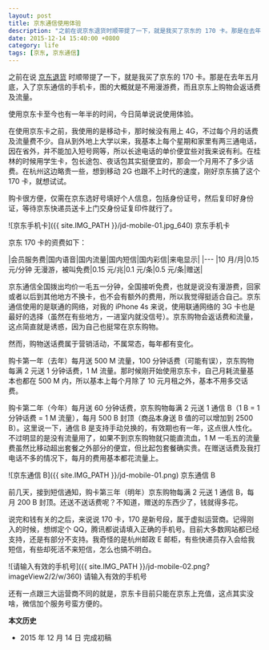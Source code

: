 ```yaml
---
layout: post
title: 京东通信使用体验
description: "之前在说京东退货时顺带提了一下，就是我买了京东的 170 卡。那是在去年五月底，入了京东通信的手机卡，图的大概就是不用漫游费，而且京东上购物会返话费及流量。"
date: 2015-12-14 15:40:00 +0800
category: life
tags: [京东, 京东通信]
---
```


之前在说 [京东退货](/the-first-jd-return.html) 时顺带提了一下，就是我买了京东的 170 卡。那是在去年五月底，入了京东通信的手机卡，图的大概就是不用漫游费，而且京东上购物会返话费及流量。

使用京东卡至今也有一年半的时间，今日简单说说使用体验。

在使用京东卡之前，我使用的是移动卡，那时候没有用上 4G，不过每个月的话费及流量费不少。自从到外地上大学以来，我基本上每个星期和家里有两三通电话，因在省外，并不能加入短号网等，所以长途电话的单价便宜些对我来说有利。在桂林的时候用学生卡，包长途包、夜话包其实挺便宜的，那会一个月用不了多少话费。在杭州这边略贵一些，想到移动 2G 也跟不上时代的速度，刚好京东搞了这个 170 卡，就想试试。

购卡很方便，仅需在京东选好号填好个人信息，包括身份证号，然后复印好身份证，等待京东快递员送卡上门交身份证复印件就行了。

![京东手机卡]({{ site.IMG_PATH }}/jd-mobile-01.jpg_640)
京东手机卡

京东 170 卡的资费如下：

|会员服务费|国内语音|国内流量|国内短信|国内彩信|来电显示|
|---
|10 月/月|0.15 元/分钟 无漫游，被叫免费|0.15 元/兆|0.1 元/条|0.5 元/条|赠送|

京东通信全国拨出均价一毛五一分钟，全国接听免费，也就是说没有漫游费，回家或者以后到其他地方不换卡，也不会有额外的费用，所以我觉得挺适合自己。京东通信使用的是联通的网络，对我的 iPhone 4s 来说，使用联通网络的 3G 卡也是最好的选择（虽然在有些地方，一进室内就没信号）。京东购物会返话费和流量，这点简直就是诱惑，因为自己也挺常在京东购物。

然而，购物送话费属于营销活动，不属常态，每年都有变化。

购卡第一年（去年）每月送 500 M 流量，100 分钟话费（可能有误），京东购物每满 2 元送 1 分钟话费，1 M 流量。那时候刚开始使用京东卡，自己月耗流量基本也都在 500 M 内，所以基本上每个月除了 10 元月租之外，基本不用多交话费。

购卡第二年（今年）每月送 60 分钟话费，京东购物每满 2 元送 1 通信 B（1 B = 1 分钟话费 = 1 M 流量），每月 500 B 封顶（商品本身送 B 值的可以增加到 2500 B）。这里说一下，通信 B 是支持手动兑换的，有效期也有一年，这点很人性化。不过明显的是没有流量用了，如果不到京东购物就只能直流血，1 M 一毛五的流量费虽然比移动超出套餐之外部分的便宜，但比起包套餐确实贵。在赠送话费及我打电话不多的情况下，每月的费用基本都花流量上。

![京东通信 B]({{ site.IMG_PATH }}/jd-mobile-01.png)
京东通信 B

前几天，接到短信通知，购卡第三年（明年）京东购物每满 2 元送 1 通信 B，每月 200 B 封顶。还送不送话费呢？不知道，赠送的东西少了，钱就得多花。

说完和钱有关的之后，来说说 170 卡，170 是新号段，属于虚拟运营商。记得刚入的时候，想绑定个 QQ，腾讯都说请填入正确的手机号。目前大多数网站都已经支持，还是有部分不支持。我奇怪的是杭州邮政 E 邮柜，有些快递员存入会给我短信，有些却死活不来短信，怎么也搞不明白。

![请输入有效的手机号]({{ site.IMG_PATH }}/jd-mobile-02.png?imageView2/2/w/360)
请输入有效的手机号

还有一点跟三大运营商不同的就是，京东卡目前只能在京东上充值，这点其实没啥，微信加个服务号蛮方便的。

**本文历史**

* 2015 年 12 月 14 日 完成初稿
